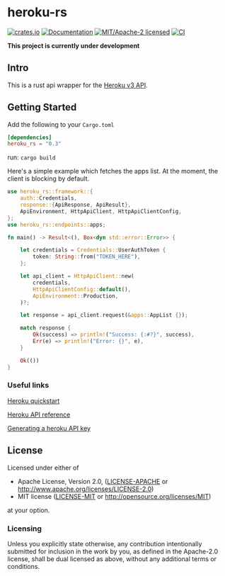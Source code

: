 # heroku-rs

[![crates.io](https://img.shields.io/crates/v/heroku_rs.svg)](https://crates.io/crates/heroku_rs)
[![Documentation](https://docs.rs/heroku_rs/badge.svg)](https://docs.rs/heroku_rs)
[![MIT/Apache-2 licensed](https://img.shields.io/crates/l/heroku_rs.svg)](./LICENSE)
[![CI](https://github.com/bensadiku/heroku_rs/workflows/Heroku/badge.svg)](https://github.com/bensadiku/heroku_rs/actions?query=workflow%3AHerokuCI)

**This project is currently under development**

## Intro

This is a rust api wrapper for the [Heroku v3 API](https://devcenter.heroku.com/articles/platform-api-reference/).

## Getting Started
Add the following to your `Cargo.toml`

```toml
[dependencies]
heroku_rs = "0.3"
```
run: `cargo build`

Here's a simple example which fetches the apps list. At the moment, the client is blocking by default.

```rust
use heroku_rs::framework::{
    auth::Credentials,
    response::{ApiResponse, ApiResult},
    ApiEnvironment, HttpApiClient, HttpApiClientConfig,
};
use heroku_rs::endpoints::apps;

fn main() -> Result<(), Box<dyn std::error::Error>> {

    let credentials = Credentials::UserAuthToken {
        token: String::from("TOKEN_HERE"),
    };

    let api_client = HttpApiClient::new(
        credentials,
        HttpApiClientConfig::default(),
        ApiEnvironment::Production,
    )?;

    let response = api_client.request(&apps::AppList {});

    match response {
        Ok(success) => println!("Success: {:#?}", success),
        Err(e) => println!("Error: {}", e),
    }

    Ok(())
}
```
    
### Useful links

[Heroku quickstart](https://devcenter.heroku.com/articles/platform-api-quickstart) 

[Heroku API reference](https://devcenter.heroku.com/articles/platform-api-reference)

[Generating a heroku API key](https://help.heroku.com/PBGP6IDE/how-should-i-generate-an-api-key-that-allows-me-to-use-the-heroku-platform-api)



## License

Licensed under either of

 * Apache License, Version 2.0, ([LICENSE-APACHE](LICENSE-APACHE) or http://www.apache.org/licenses/LICENSE-2.0)
 * MIT license ([LICENSE-MIT](LICENSE-MIT) or http://opensource.org/licenses/MIT)

at your option.

### Licensing

Unless you explicitly state otherwise, any contribution intentionally submitted
for inclusion in the work by you, as defined in the Apache-2.0 license, shall be
dual licensed as above, without any additional terms or conditions.


